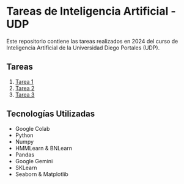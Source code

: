 # Tareas de Inteligencia Artificial - UDP
Este repositorio contiene las tareas realizados en 2024 del curso de Inteligencia Artificial de la Universidad Diego Portales (UDP).

## Tareas
1. [Tarea 1](./Tarea1)
2. [Tarea 2](./Tarea2)
3. [Tarea 3](./Tarea3)

## Tecnologías Utilizadas
- Google Colab
- Python
- Numpy
- HMMLearn & BNLearn
- Pandas
- Google Gemini
- SKLearn
- Seaborn & Matplotlib
